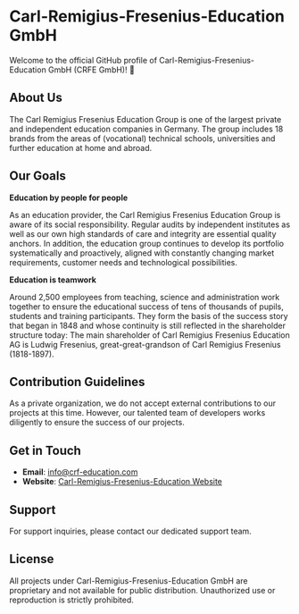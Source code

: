 # Carl-Remigius-Fresenius-Education GmbH

Welcome to the official GitHub profile of Carl-Remigius-Fresenius-Education GmbH (CRFE GmbH)! 🚀

## About Us

The Carl Remigius Fresenius Education Group is one of the largest private and independent education companies in Germany. The group includes 18 brands from the areas of (vocational) technical schools, universities and further education at home and abroad.

## Our Goals

**Education by people for people**

As an education provider, the Carl Remigius Fresenius Education Group is aware of its social responsibility. Regular audits by independent institutes as well as our own high standards of care and integrity are essential quality anchors. In addition, the education group continues to develop its portfolio systematically and proactively, aligned with constantly changing market requirements, customer needs and technological possibilities.

**Education is teamwork**

Around 2,500 employees from teaching, science and administration work together to ensure the educational success of tens of thousands of pupils, students and training participants. They form the basis of the success story that began in 1848 and whose continuity is still reflected in the shareholder structure today: The main shareholder of Carl Remigius Fresenius Education AG is Ludwig Fresenius, great-great-grandson of Carl Remigius Fresenius (1818-1897).

## Contribution Guidelines

As a private organization, we do not accept external contributions to our projects at this time. However, our talented team of developers works diligently to ensure the success of our projects.

## Get in Touch

- **Email**: info@crf-education.com
- **Website**: [Carl-Remigius-Fresenius-Education Website](https://crf-education.com/)

## Support

For support inquiries, please contact our dedicated support team.

## License

All projects under Carl-Remigius-Fresenius-Education GmbH are proprietary and not available for public distribution. Unauthorized use or reproduction is strictly prohibited.
